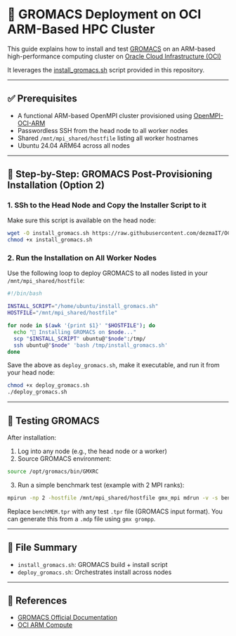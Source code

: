 # 🧬 GROMACS Deployment on OCI ARM-Based HPC Cluster

This guide explains how to install and test [GROMACS](https://www.gromacs.org/) on an ARM-based high-performance computing cluster on [Oracle Cloud Infrastructure (OCI)](https://www.oracle.com/cloud/)

It leverages the [install_gromacs.sh](https://github.com/dezmaIT/OCI-HPC-ARM-EXAMPLES/blob/main/GROMACS/install_gromacs.sh) script provided in this repository.

---

## ✅ Prerequisites

- A functional ARM-based OpenMPI cluster provisioned using [OpenMPI-OCI-ARM](https://github.com/dezmaIT/OpenMPI-OCI-ARM)
- Passwordless SSH from the head node to all worker nodes
- Shared `/mnt/mpi_shared/hostfile` listing all worker hostnames
- Ubuntu 24.04 ARM64 across all nodes

---

## 🚀 Step-by-Step: GROMACS Post-Provisioning Installation (Option 2)

### 1. SSh to the Head Node and Copy the Installer Script to it

Make sure this script is available on the head node:

```bash
wget -O install_gromacs.sh https://raw.githubusercontent.com/dezmaIT/OCI-HPC-ARM-EXAMPLES/main/GROMACS/install_gromacs.sh
chmod +x install_gromacs.sh
```

### 2. Run the Installation on All Worker Nodes

Use the following loop to deploy GROMACS to all nodes listed in your `/mnt/mpi_shared/hostfile`:

```bash
#!/bin/bash

INSTALL_SCRIPT="/home/ubuntu/install_gromacs.sh"
HOSTFILE="/mnt/mpi_shared/hostfile"

for node in $(awk '{print $1}' "$HOSTFILE"); do
  echo "🔧 Installing GROMACS on $node..."
  scp "$INSTALL_SCRIPT" ubuntu@"$node":/tmp/
  ssh ubuntu@"$node" 'bash /tmp/install_gromacs.sh'
done
```

Save the above as `deploy_gromacs.sh`, make it executable, and run it from your head node:

```bash
chmod +x deploy_gromacs.sh
./deploy_gromacs.sh
```

---

## 🧪 Testing GROMACS

After installation:

1. Log into any node (e.g., the head node or a worker)
2. Source GROMACS environment:

```bash
source /opt/gromacs/bin/GMXRC
```

3. Run a simple benchmark test (example with 2 MPI ranks):

```bash
mpirun -np 2 -hostfile /mnt/mpi_shared/hostfile gmx_mpi mdrun -v -s benchMEM.tpr
```

Replace `benchMEM.tpr` with any test `.tpr` file (GROMACS input format). You can generate this from a `.mdp` file using `gmx grompp`.

---

## 📂 File Summary

- `install_gromacs.sh`: GROMACS build + install script
- `deploy_gromacs.sh`: Orchestrates install across nodes

---

## 📎 References

- [GROMACS Official Documentation](https://manual.gromacs.org/)
- [OCI ARM Compute](https://www.oracle.com/cloud/compute/arm/)
